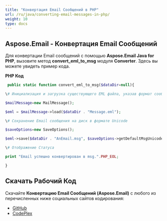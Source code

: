```yaml
---
title: "Конвертация Email Сообщений в PHP"
url: /ru/java/converting-email-messages-in-php/
weight: 10
type: docs
---
```


## **Aspose.Email - Конвертация Email Сообщений**

Для конвертации Email сообщений с помощью **Aspose.Email Java for PHP**, вызовите метод **convert_eml_to_msg** модуля **Converter**. Здесь вы можете увидеть пример кода.

**PHP Код**

```php
 public static function convert_eml_to_msg($dataDir=null){

\# Инициализация и загрузка существующего EML файла, указав формат сообщения

$mailMessage=new MailMessage();

$eml = $mailMessage->load($dataDir . "Message.eml");

\# Сохранение Email сообщения на диск в формате Unicode

$saveOptions=new SaveOptions();

$eml->save($dataDir . "AnEmail.msg", $saveOptions->getDefaultMsgUnicode());

\# Отображение Статуса

print "Email успешно конвертирован в msg.".PHP_EOL;

}
```

## **Скачать Рабочий Код**

Скачайте **Конвертацию Email Сообщений (Aspose.Email)** с любого из перечисленных ниже социальных сайтов кодирования:

- [GitHub](https://github.com/aspose-email/Aspose.Email-for-Java/blob/master/Plugins/Aspose_Email_Java_for_PHP/src/aspose/email/ProgrammingEmail/Converter.php)
- [CodePlex](https://archive.codeplex.com/?p=asposeemailjavaphp#src/aspose/email/ProgrammingEmail/Converter.php)

